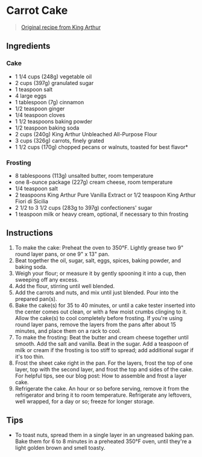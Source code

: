 # Carrot Cake

> [Original recipe from King Arthur](https://www.kingarthurbaking.com/recipes/king-arthurs-carrot-cake-recipe)

## Ingredients

### Cake

* 1 1/4 cups (248g) vegetable oil
* 2 cups (397g) granulated sugar
* 1 teaspoon salt
* 4 large eggs
* 1 tablespoon (7g) cinnamon
* 1/2 teaspoon ginger
* 1/4 teaspoon cloves
* 1 1/2 teaspoons baking powder
* 1/2 teaspoon baking soda
* 2 cups (240g) King Arthur Unbleached All-Purpose Flour
* 3 cups (326g) carrots, finely grated
* 1 1/2 cups (170g) chopped pecans or walnuts, toasted for best flavor*

### Frosting

* 8 tablespoons (113g) unsalted butter, room temperature
* one 8-ounce package (227g) cream cheese, room temperature
* 1/4 teaspoon salt
* 2 teaspoons King Arthur Pure Vanilla Extract or 1/2 teaspoon King Arthur Fiori di Sicilia
* 2 1/2 to 3 1/2 cups (283g to 397g) confectioners' sugar
* 1 teaspoon milk or heavy cream, optional, if necessary to thin frosting

## Instructions

1. To make the cake: Preheat the oven to 350°F. Lightly grease two 9" round layer pans, or one 9" x 13" pan.
2. Beat together the oil, sugar, salt, eggs, spices, baking powder, and baking soda.
3. Weigh your flour; or measure it by gently spooning it into a cup, then sweeping off any excess. 
4. Add the flour, stirring until well blended.
5. Add the carrots and nuts, and mix until just blended. Pour into the prepared pan(s).
6. Bake the cake(s) for 35 to 40 minutes, or until a cake tester inserted into the center comes out clean, or with a few moist crumbs clinging to it. Allow the cake(s) to cool completely before frosting. If you're using round layer pans, remove the layers from the pans after about 15 minutes, and place them on a rack to cool.
7. To make the frosting: Beat the butter and cream cheese together until smooth. Add the salt and vanilla. Beat in the sugar. Add a teaspoon of milk or cream if the frosting is too stiff to spread; add additional sugar if it's too thin.
8. Frost the sheet cake right in the pan. For the layers, frost the top of one layer, top with the second layer, and frost the top and sides of the cake. For helpful tips, see our blog post: How to assemble and frost a layer cake.
9. Refrigerate the cake. An hour or so before serving, remove it from the refrigerator and bring it to room temperature. Refrigerate any leftovers, well wrapped, for a day or so; freeze for longer storage.

## Tips 

* To toast nuts, spread them in a single layer in an ungreased baking pan. Bake them for 6 to 8 minutes in a preheated 350°F oven, until they're a light golden brown and smell toasty.
